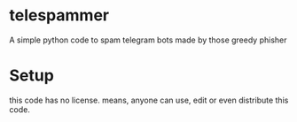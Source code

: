 # telespammer
A simple python code to spam telegram bots made by those greedy phisher

# Setup





this code has no license. means, anyone can use, edit or even distribute this code.
